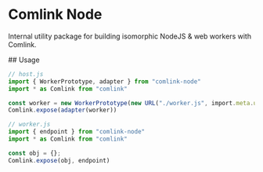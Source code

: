 # Comlink Node

Internal utility package for building isomorphic NodeJS & web workers with Comlink.

## Usage

```typescript
// host.js
import { WorkerPrototype, adapter } from "comlink-node"
import * as Comlink from "comlink"

const worker = new WorkerPrototype(new URL("./worker.js", import.meta.url))
Comlink.expose(adapter(worker))
```

```typescript
// worker.js
import { endpoint } from "comlink-node"
import * as Comlink from "comlink"

const obj = {};
Comlink.expose(obj, endpoint)
```
